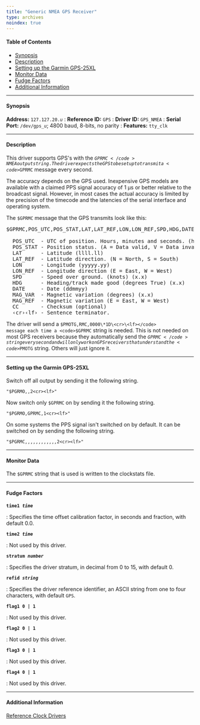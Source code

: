 ```yaml
---
title: "Generic NMEA GPS Receiver"
type: archives
noindex: true
---
```


#### Table of Contents

*   [Synopsis](/documentation/3-5.93e/driver20/#synopsis)
*   [Description](/documentation/3-5.93e/driver20/#description)
*   [Setting up the Garmin GPS-25XL](/documentation/3-5.93e/driver20/#setting-up-the-garmin-gps-25xl)
*   [Monitor Data](/documentation/3-5.93e/driver20/#monitor-data)
*   [Fudge Factors](/documentation/3-5.93e/driver20/#fudge-factors)
*   [Additional Information](/documentation/3-5.93e/driver20/#additional-information)

* * *

#### Synopsis

**Address:** <code>127.127.20._u_</code> 
: **Reference ID:** <code>GPS</code>
: **Driver ID:** <code>GPS_NMEA</code>
: **Serial Port:** <code>/dev/gps\__u_</code>; 4800 baud, 8-bits, no parity
: **Features:** <code>tty_clk</code>

* * *

#### Description

This driver supports GPS's with the <code>$GPRMC</code> NMEA output string. The driver expects the GPS to be set up to transmit a <code>$GPRMC</code> message every second. 

The accuracy depends on the GPS used. Inexpensive GPS models are available with a claimed PPS signal accuracy of 1 μs or better relative to the broadcast signal. However, in most cases the actual accuracy is limited by the precision of the timecode and the latencies of the serial interface and operating system.

The <code>$GPRMC</code> message that the GPS transmits look like this:

<pre>$GPRMC,POS_UTC,POS_STAT,LAT,LAT_REF,LON,LON_REF,SPD,HDG,DATE,MAG_VAR,MAG_REF*CC&lsaquo;cr&rsaquo;&lsaquo;lf&rsaquo;

  POS_UTC  - UTC of position. Hours, minutes and seconds. (hhmmss)
  POS_STAT - Position status. (A = Data valid, V = Data invalid)
  LAT      - Latitude (llll.ll)
  LAT_REF  - Latitude direction. (N = North, S = South)
  LON      - Longitude (yyyyy.yy)
  LON_REF  - Longitude direction (E = East, W = West)
  SPD      - Speed over ground. (knots) (x.x)
  HDG      - Heading/track made good (degrees True) (x.x)
  DATE     - Date (ddmmyy)
  MAG_VAR  - Magnetic variation (degrees) (x.x)
  MAG_REF  - Magnetic variation (E = East, W = West)
  CC       - Checksum (optional)
  &lsaquo;cr&rsaquo;&lsaquo;lf&rsaquo; - Sentence terminator.
</pre>

The driver will send a <code>$PMOTG,RMC,0000\*1D\<cr>\<lf></code> message each time a <code>$GPRMC</code> string is needed. This is not needed on most GPS receivers because they automatically send the <code>$GPRMC</code> string every second and will only work on GPS receivers that understand the <code>$PMOTG</code> string. Others will just ignore it.

* * *

#### Setting up the Garmin GPS-25XL

Switch off all output by sending it the following string.

<code>"$PGRMO,,2\<cr>\<lf>"</code>

Now switch only <code>$GPRMC</code> on by sending it the following string.

<code>"$PGRMO,GPRMC,1\<cr>\<lf>"</code>

On some systems the PPS signal isn't switched on by default. It can be switched on by sending the following string.

<code>"$PGRMC,,,,,,,,,,,,2\<cr>\<lf>"</code>

* * *

#### Monitor Data

The <code>$GPRMC</code> string that is used is written to the clockstats file. 

* * *

#### Fudge Factors

<code>**time1 _time_**</code>

: Specifies the time offset calibration factor, in seconds and fraction, with default 0.0.

<code>**time2 _time_**</code>

: Not used by this driver.

<code>**stratum _number_**</code>

: Specifies the driver stratum, in decimal from 0 to 15, with default 0.

<code>**refid _string_**</code>

: Specifies the driver reference identifier, an ASCII string from one to four characters, with default <code>GPS</code>.

<code>**flag1 0 | 1**</code>

: Not used by this driver.

<code>**flag2 0 | 1**</code>

: Not used by this driver.

<code>**flag3 0 | 1**</code>

: Not used by this driver.

<code>**flag4 0 | 1**</code>

: Not used by this driver.

* * *

#### Additional Information

[Reference Clock Drivers](/documentation/3-5.93e/refclock/)